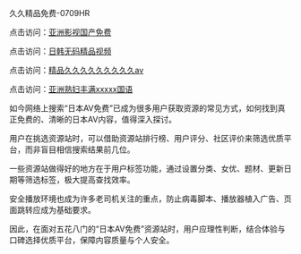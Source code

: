 久久精品免费-0709HR

点击访问：<a href="https://heiliaowt0d7p.pages.dev">亚洲影视国产免费</a>

点击访问：<a href="https://heiliao2dmwwy.pages.dev">日韩无码精品视频</a>

点击访问：<a href="https://heiliaoxqkkct.pages.dev">精品久久久久久久久久久aⅴ</a>

点击访问：<a href="https://heiliaowt0d7p.pages.dev">亚洲熟妇丰满xxxxx国语</a>




如今网络上搜索“日本AV免费”已成为很多用户获取资源的常见方式，如何找到真正免费的、清晰的日本AV内容，值得深入探讨。

用户在挑选资源站时，可以借助资源站排行榜、用户评分、社区评价来筛选优质平台，而非盲目相信搜索结果前几位。

一些资源站做得好的地方在于用户标签功能，通过设置分类、女优、题材、更新日期等筛选标签，极大提高查找效率。

安全播放环境也成为许多老司机关注的重点，防止病毒脚本、播放器植入广告、页面跳转应成为基础要求。

因此，在面对五花八门的“日本AV免费”资源站时，用户应理性判断，结合体验与口碑选择优质平台，保障内容质量与个人安全。



<span style="display:none;">[Canonical link]( https://github.com/cp20250709/535425 ）</span>
